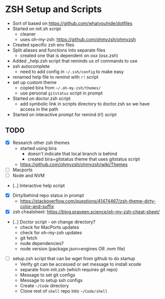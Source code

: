 # ZSH Setup and Scripts

- Sort of based on https://github.com/whatyouhide/dotfiles
- Started on init.sh script
  - cleaner
  - uses oh-my-zsh: https://github.com/ohmyzsh/ohmyzsh
- Created specific zsh env files
- Split aliases and functions into separate files
  - created one that is dependent on osx (osx.zsh)
- Added _help.zsh script that reminds us of commands to use
- ssh autocomplete
  - need to add config in `~/.ssh/config` to make easy
- renamed help file to remind with `r!` script
- set up custom theme
  - copied bira from `~/.oh-my-zsh/themes/`
  - use personal `gitstatus` script in prompt
- Started on doctor.zsh script
  - add symbolic link in scripts directory to doctor.zsh so we have access in the path
- Started on interactive prompt for remind (r!) script

## TODO
  - [x] Research other zsh themes
     - started using bira
       - doesn't indicate that local branch is behind
       - created bira+gitstatus theme that uses gitstatus script
     - https://github.com/ohmyzsh/ohmyzsh/wiki/Themes
  - [ ] Macports 
  - [ ] Node and NVM
  - [..] Interactive help script
  - [x] Dirty/behind repo status in prompt
    - https://stackoverflow.com/questions/41474467/zsh-theme-dirty-color-and-suffix
  - [x] zsh cheatsheet: https://blog.praveen.science/oh-my-zsh-cheat-sheet/
  - [..] Doctor script - on change directory?
    - check for MacPorts updates
    - check for oh-my-zsh updates
    - git fetch
    - node dependencies?
    - node version (package.json>engines OR .nvm file)
  - [ ] setup.zsh script that can be wget from github to do startup
       - Verify git can be accessed or set message to install xcode
       - separate from init.zsh (which requires git repo)
       - Message to set git configs
       - Message to setup ssh configs
       - Create `~/Code` directory
       - Clone rest of `shell` repo into `~/Code/shell`
